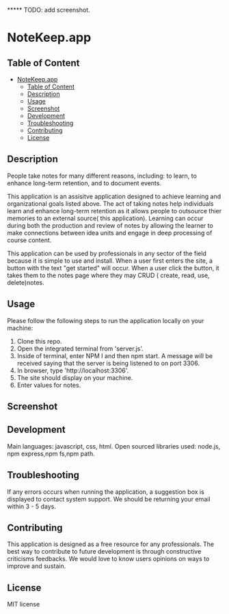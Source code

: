 ***** TODO: add screenshot. 
# NoteKeep.app

## Table of Content 
- [NoteKeep.app](#notekeepapp)
  - [Table of Content](#table-of-content)
  - [Description](#description)
  - [Usage](#usage)
  - [Screenshot](#screenshot)
  - [Development](#development)
  - [Troubleshooting](#troubleshooting)
  - [Contributing](#contributing)
  - [License](#license)
## Description

People take notes for many different reasons, including: to learn, to enhance long-term retention, and to document events. 

This application is an assisitve application designed to achieve learning and organizational goals listed above. The act of taking notes  help individuals learn and enhance long-term retention as it allows people to outsource thier memories to an external source( this application). Learning can occur during both the production and review of notes by allowing the learner to make connections between idea units and engage in deep processing of course content. 

This application can be used by professionals in any sector of the field because it is simple to use and install. When a user first enters the site, a button with the text "get started" will occur. When a user click the button, it takes them to the notes page where they may CRUD ( create, read, use, delete)notes. 

## Usage

Please follow the following steps to run the application locally on your machine: 
1. Clone this repo. 
2. Open the integrated terminal from 'server.js'.
3. Inside of terminal, enter NPM I and then npm start. A message will be received saying that the server is being listened to on port 3306. 
4. In browser, type 'http://localhost:3306'.
5. The site should display on your machine. 
6. Enter values for notes. 

## Screenshot 

## Development 

Main languages: javascript, css, html. 
Open sourced libraries used: node.js, npm express,npm fs,npm path. 

## Troubleshooting 

If any errors occurs when running the application, a suggestion box is displayed to contact system support. We should be returning your email within 3 - 5 days.

## Contributing 

This application is designed as a free resource for any professionals. The best way to contribute to future development is through constructive criticisms feedbacks. We would love to know users opinions on ways to  improve and sustain.  

## License 
MIT license 

